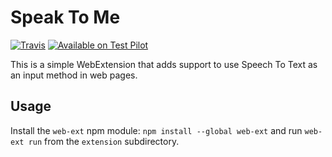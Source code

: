 # Speak To Me

[![Travis](https://img.shields.io/travis/mozilla/speaktome.svg)](https://travis-ci.org/mozilla/speaktome)
[![Available on Test Pilot](https://img.shields.io/badge/available_on-Test_Pilot-0996F8.svg)](https://testpilot.firefox.com/experiments/voice-fill)

This is a simple WebExtension that adds support to use Speech To Text
as an input method in web pages.

## Usage

Install the `web-ext` npm module: `npm install --global web-ext` and
run `web-ext run` from the `extension` subdirectory.

